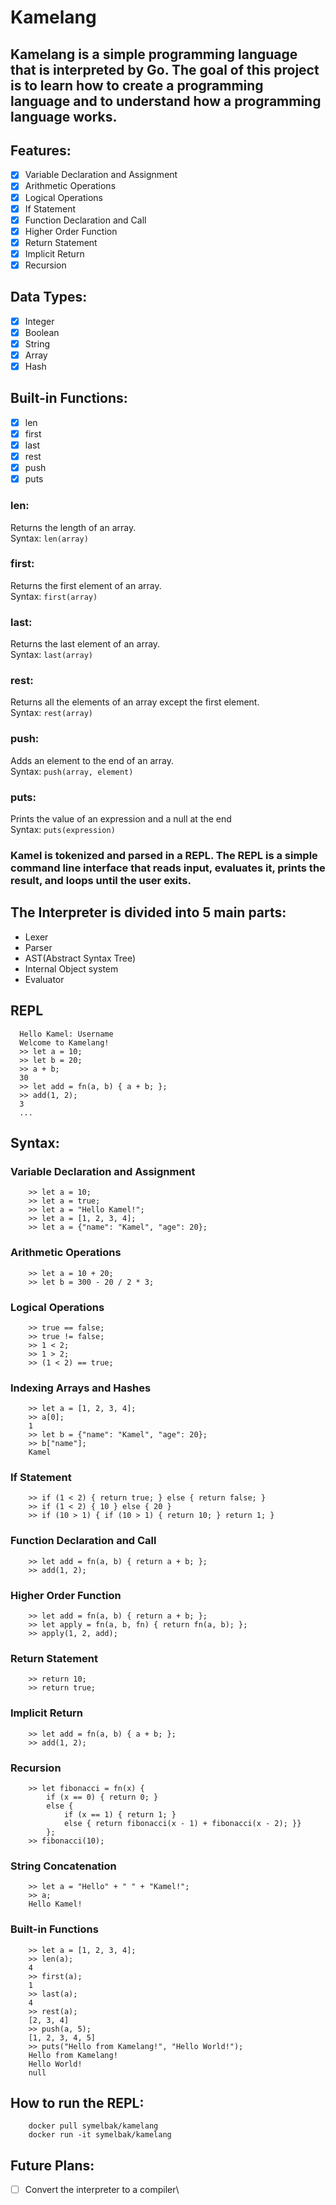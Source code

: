 # Kamelang
## Kamelang is a simple programming language that is interpreted by Go. The goal of this project is to learn how to create a programming language and to understand how a programming language works.

## Features:

- [x] Variable Declaration and Assignment
- [x] Arithmetic Operations
- [x] Logical Operations
- [x] If Statement
- [x] Function Declaration and Call
- [x] Higher Order Function
- [x] Return Statement
- [x] Implicit Return
- [x] Recursion

## Data Types:
- [x] Integer
- [x] Boolean
- [x] String
- [x] Array
- [x] Hash

## Built-in Functions:
- [x] len
- [x] first
- [x] last
- [x] rest
- [x] push
- [x] puts

### len: 
Returns the length of an array.\
Syntax: ``` len(array) ```

### first:
Returns the first element of an array.\
Syntax: ``` first(array) ```

### last:
Returns the last element of an array.\
Syntax: ``` last(array) ```

### rest:
Returns all the elements of an array except the first element.\
Syntax: ``` rest(array) ```

### push:
Adds an element to the end of an array.\
Syntax: ``` push(array, element) ```

### puts:
Prints the value of an expression and a null at the end\
Syntax: ``` puts(expression) ```

### Kamel is tokenized and parsed in a REPL. The REPL is a simple command line interface that reads input, evaluates it, prints the result, and loops until the user exits.

## The Interpreter is divided into 5 main parts:
- Lexer
- Parser
- AST(Abstract Syntax Tree)
- Internal Object system
- Evaluator

## REPL
```shell
  Hello Kamel: Username
  Welcome to Kamelang!
  >> let a = 10;
  >> let b = 20;
  >> a + b;
  30
  >> let add = fn(a, b) { a + b; };
  >> add(1, 2);
  3
  ...
```

## Syntax:

### Variable Declaration and Assignment
```shell
    >> let a = 10;
    >> let a = true; 
    >> let a = "Hello Kamel!";
    >> let a = [1, 2, 3, 4];
    >> let a = {"name": "Kamel", "age": 20};
``` 

### Arithmetic Operations
```shell
    >> let a = 10 + 20;
    >> let b = 300 - 20 / 2 * 3; 
```

### Logical Operations
```shell
    >> true == false;
    >> true != false;
    >> 1 < 2;
    >> 1 > 2;
    >> (1 < 2) == true; 
```

### Indexing Arrays and Hashes
```shell
    >> let a = [1, 2, 3, 4];
    >> a[0];
    1
    >> let b = {"name": "Kamel", "age": 20};
    >> b["name"];
    Kamel
```

### If Statement
```shell
    >> if (1 < 2) { return true; } else { return false; }
    >> if (1 < 2) { 10 } else { 20 }
    >> if (10 > 1) { if (10 > 1) { return 10; } return 1; }
```

### Function Declaration and Call
```shell
    >> let add = fn(a, b) { return a + b; };
    >> add(1, 2); 
```

### Higher Order Function
```shell
    >> let add = fn(a, b) { return a + b; };
    >> let apply = fn(a, b, fn) { return fn(a, b); };
    >> apply(1, 2, add); 
```

### Return Statement
```shell
    >> return 10;
    >> return true; 
```

### Implicit Return
```shell
    >> let add = fn(a, b) { a + b; };
    >> add(1, 2);
```    

### Recursion
```shell
    >> let fibonacci = fn(x) { 
        if (x == 0) { return 0; } 
        else { 
            if (x == 1) { return 1; } 
            else { return fibonacci(x - 1) + fibonacci(x - 2); }} 
        }; 
    >> fibonacci(10); 
```

### String Concatenation
```shell
    >> let a = "Hello" + " " + "Kamel!";
    >> a;
    Hello Kamel!
```

### Built-in Functions
```shell
    >> let a = [1, 2, 3, 4];
    >> len(a);
    4
    >> first(a);
    1
    >> last(a);
    4
    >> rest(a);
    [2, 3, 4]
    >> push(a, 5);
    [1, 2, 3, 4, 5]
    >> puts("Hello from Kamelang!", "Hello World!");
    Hello from Kamelang!
    Hello World!
    null
```

## How to run the REPL:
```shell
    docker pull symelbak/kamelang
    docker run -it symelbak/kamelang
```

## Future Plans:
- [ ] Convert the interpreter to a compiler\